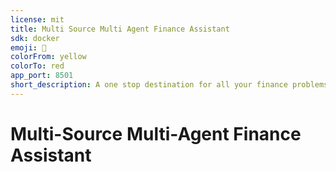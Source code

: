 ```yaml
---
license: mit
title: Multi Source Multi Agent Finance Assistant
sdk: docker
emoji: 🚀
colorFrom: yellow
colorTo: red
app_port: 8501
short_description: A one stop destination for all your finance problems
---
```

# Multi-Source Multi-Agent Finance Assistant
